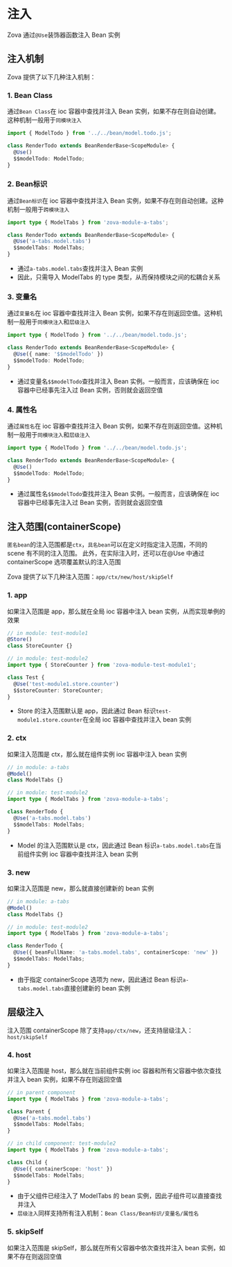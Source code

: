 # 注入

Zova 通过`@Use`装饰器函数注入 Bean 实例

## 注入机制

Zova 提供了以下几种注入机制：

### 1. Bean Class

通过`Bean Class`在 ioc 容器中查找并注入 Bean 实例，如果不存在则自动创建。这种机制一般用于`同模块注入`

```typescript
import { ModelTodo } from '../../bean/model.todo.js';

class RenderTodo extends BeanRenderBase<ScopeModule> {
  @Use()
  $$modelTodo: ModelTodo;
}
```

### 2. Bean标识

通过`Bean标识`在 ioc 容器中查找并注入 Bean 实例，如果不存在则自动创建。这种机制一般用于`跨模块注入`

```typescript
import type { ModelTabs } from 'zova-module-a-tabs';

class RenderTodo extends BeanRenderBase<ScopeModule> {
  @Use('a-tabs.model.tabs')
  $$modelTabs: ModelTabs;
}
```

- 通过`a-tabs.model.tabs`查找并注入 Bean 实例
- 因此，只需导入 ModelTabs 的 type 类型，从而保持模块之间的松耦合关系

### 3. 变量名

通过`变量名`在 ioc 容器中查找并注入 Bean 实例，如果不存在则返回空值。这种机制一般用于`同模块注入`和`层级注入`

```typescript
import type { ModelTodo } from '../../bean/model.todo.js';

class RenderTodo extends BeanRenderBase<ScopeModule> {
  @Use({ name: '$$modelTodo' })
  $$modelTodo: ModelTodo;
}
```

- 通过变量名`$$modelTodo`查找并注入 Bean 实例。一般而言，应该确保在 ioc 容器中已经事先注入过 Bean 实例，否则就会返回空值

### 4. 属性名

通过`属性名`在 ioc 容器中查找并注入 Bean 实例，如果不存在则返回空值。这种机制一般用于`同模块注入`和`层级注入`

```typescript
import type { ModelTodo } from '../../bean/model.todo.js';

class RenderTodo extends BeanRenderBase<ScopeModule> {
  @Use()
  $$modelTodo: ModelTodo;
}
```

- 通过属性名`$$modelTodo`查找并注入 Bean 实例。一般而言，应该确保在 ioc 容器中已经事先注入过 Bean 实例，否则就会返回空值

## 注入范围(containerScope)

`匿名bean`的注入范围都是`ctx`，`具名bean`可以在定义时指定注入范围，不同的 scene 有不同的注入范围。 此外，在实际注入时，还可以在@Use 中通过 containerScope 选项覆盖默认的注入范围

Zova 提供了以下几种注入范围：`app/ctx/new/host/skipSelf`

### 1. app

如果注入范围是 app，那么就在全局 ioc 容器中注入 bean 实例，从而实现单例的效果

```typescript
// in module: test-module1
@Store()
class StoreCounter {}
```

```typescript
// in module: test-module2
import type { StoreCounter } from 'zova-module-test-module1';

class Test {
  @Use('test-module1.store.counter')
  $$storeCounter: StoreCounter;
}
```

- Store 的注入范围默认是 app，因此通过 Bean 标识`test-module1.store.counter`在全局 ioc 容器中查找并注入 bean 实例

### 2. ctx

如果注入范围是 ctx，那么就在组件实例 ioc 容器中注入 bean 实例

```typescript
// in module: a-tabs
@Model()
class ModelTabs {}
```

```typescript
// in module: test-module2
import type { ModelTabs } from 'zova-module-a-tabs';

class RenderTodo {
  @Use('a-tabs.model.tabs')
  $$modelTabs: ModelTabs;
}
```

- Model 的注入范围默认是 ctx，因此通过 Bean 标识`a-tabs.model.tabs`在当前组件实例 ioc 容器中查找并注入 bean 实例

### 3. new

如果注入范围是 new，那么就直接创建新的 bean 实例

```typescript
// in module: a-tabs
@Model()
class ModelTabs {}
```

```typescript
// in module: test-module2
import type { ModelTabs } from 'zova-module-a-tabs';

class RenderTodo {
  @Use({ beanFullName: 'a-tabs.model.tabs', containerScope: 'new' })
  $$modelTabs: ModelTabs;
}
```

- 由于指定 containerScope 选项为 new，因此通过 Bean 标识`a-tabs.model.tabs`直接创建新的 bean 实例

## 层级注入

注入范围 containerScope 除了支持`app/ctx/new`，还支持层级注入：`host/skipSelf`

### 4. host

如果注入范围是 host，那么就在当前组件实例 ioc 容器和所有父容器中依次查找并注入 bean 实例，如果不存在则返回空值

```typescript
// in parent component
import type { ModelTabs } from 'zova-module-a-tabs';

class Parent {
  @Use('a-tabs.model.tabs')
  $$modelTabs: ModelTabs;
}
```

```typescript
// in child component: test-module2
import type { ModelTabs } from 'zova-module-a-tabs';

class Child {
  @Use({ containerScope: 'host' })
  $$modelTabs: ModelTabs;
}
```

- 由于父组件已经注入了 ModelTabs 的 bean 实例，因此子组件可以直接查找并注入
- `层级注入`同样支持所有注入机制：`Bean Class/Bean标识/变量名/属性名`

### 5. skipSelf

如果注入范围是 skipSelf，那么就在所有父容器中依次查找并注入 bean 实例，如果不存在则返回空值
